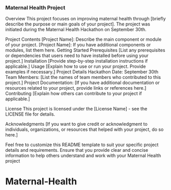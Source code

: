 

### Maternal Health Project
Overview
This project focuses on improving maternal health through [briefly describe the purpose or main goals of your project]. The project was initiated during the Maternal Health Hackathon on September 30th.

Project Contents
[Project Name]: Describe the main component or module of your project.
[Project Name]: If you have additional components or modules, list them here.
Getting Started
Prerequisites
[List any prerequisites or dependencies that users need to have installed before using your project.]
Installation
[Provide step-by-step installation instructions if applicable.]
Usage
[Explain how to use or run your project. Provide examples if necessary.]
Project Details
Hackathon Date: September 30th
Team Members: [List the names of team members who contributed to this project.]
Project Documentation: [If you have additional documentation or resources related to your project, provide links or references here.]
Contributing
[Explain how others can contribute to your project if applicable.]

License
This project is licensed under the [License Name] - see the LICENSE file for details.

Acknowledgments
[If you want to give credit or acknowledgment to individuals, organizations, or resources that helped with your project, do so here.]

Feel free to customize this README template to suit your specific project details and requirements. Ensure that you provide clear and concise information to help others understand and work with your Maternal Health project
# Maternal-Health
